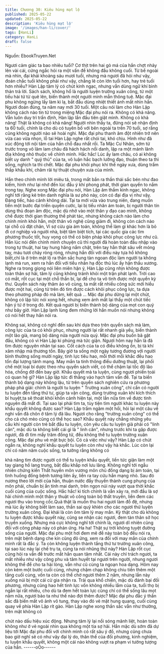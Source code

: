 ```yaml
---
title: Chương 30: Kiêu hùng mạt lộ
published: 2025-05-22
updated: 2025-05-22
description: 'Kiêu hùng mạt lộ'
image: '/images/han-li/cover/'
tags: [HanLi]
category: HanLi
draft: false
---
```


Nguồn: EbookTruyen.Net

Ngươi cảm giác ta bao nhiêu tuổi? Cơ thịt trên hai gò má của hắn
chợt nhảy lên vài cái, cứng ngắc hỏi ra một vấn đề không đầu
không cuối.
Từ bề ngoài mà nhìn, đại khái khoảng sáu mươi tuổi, nhưng mà
ngươi đã hỏi như vậy, đoán chắc tuổi không phải như vậy, chẳng
lẽ còn lớn tuổi hơn, hay trẻ tuổi hơn nhiều? Hàn Lập tâm lý có
chút kinh ngạc, nhưng vẫn dùng ngữ khí bình thản trả lời.
Sách sách, không hổ là người luyện trường xuân công, từ một
tiểu hài tử từ quê lên, biến thành một người minh mẫn thông tuệ.
Mặc đại phu không ngừng lấy làm kì lạ, bắt đầu dùng nhiệt thiết
ánh mắt nhìn hắn.
Ngươi đoán đúng, ta năm nay mới 30 tuổi. Một câu nói làm cho
Hàn Lập không cách nào tin từ trong miệng Mặc đại phu nói ra.
Không có khả năng. Vẫn luôn duy trì trấn định, Hàn lập lần đầu
tiên giật mình.
Không có khả năng! Thật là không có khả năng! Người nhìn thấy
ta, đừng nói sẽ nhận định ta 60 tuổi, chính là cho dù có tuyên bố
với bên ngoài ta trên 70 tuổi, sợ rằng cũng không người nào sẽ
hoài nghi. Mặc đại phu thanh âm đột nhiên trở nên vừa cao vừa
nhọn, lỗ tai Hàn Lập nghe rất chói tai, khó chịu. Hình như đã xúc
động tới nội tâm của hắn chỗ đau nhất rồi.
Ta Mặc Cư Nhân, sớm từ trước trong võ lâm lam châu đã hách
hách nổi danh, lập ra một mảnh lãnh địa không nhỏ thuộc về
chính mình. Hắc hắc! Lúc ấy lam châu, có ai không biết uy danh "
quỷ thủ" của ta, vô luận hắc bạch lưỡng đạo, thuận theo ta thì
sống, nghịch ta thì chết. Mặc đại phu khôi phục khí thế ngày xưa,
dùng trầm thấp khẩu khí, châm rãi tự thuật chuyện xưa của mình.

Hắn theo chính mình lời miêu tả, trong mắt bắn ra thần thái sắc
bén như đao kiếm, hình như lại nhớ đến lúc đầu ý khí phong phát,
thời gian quyền to nắm trong tay.
Nghe xong Mặc đại phu nói, Hàn Lập âm thầm kinh ngạc, không
nghĩ tới rằng kẻ trên danh nghĩa là sư phó này, còn có đại địa vị
như vậy.
Đáng tiếc, hảo cảnh không dài. Tại ta mới vừa vào trung niên,
đang muốn tiến một bước đại triển quyền cước, lại bị tiểu nhân
ám toán, bị người thân tín dùng thủ đoạn âm độc, mặc dù nhờ
vào một thân y đạo cao minh, không chế được thời gian thương
thế phát tác, nhưng không cách nào làm cho chính mình khỏi hẳn,
một thân võ nghệ cũng giảm đi, không còn cách nào tại chỗ cũ
đặt chân, Vì sợ cừu gia ám toán, không thể làm gì khác hơn là bỏ
đi cơ nghiệp và người nhà, biệt tăm biệt tích, tại các quốc gia các
tìm phương thuốc tốt, huy vọng có thể có biện pháp khôi phục
công lực như cũ. Hắn lúc nói đến chính mình chuyện cũ thì người
đã hoàn toàn đầu nhập vào trong tự thuật, hai tay hung hăng nắm
chặt, trên tay hằn thật sâu vết móng tay, máu tươi chảy ròng ròng,
nhưng hắn đối với điều này tựa hồ không biết,chỉ là ở trên mặt lộ
ra thần sắc hung tàn ngoan độc làm người ta không lạnh mà run,
xem ra hắn đối với tiểu nhân hạ độc thủ lúc ấy hận thấu xương.
Nghe ra trong giọng nói liên miên hận ý, Hàn Lập cũng nhịn
không được toàn thân sợ hãi, tâm lý cũng không tránh khỏi một
trận phát lạnh.
Trời cao có mắt, rốt cục tại một chỗ thần bí, lại để cho ta vô tình
được một quyển kỳ thư. Quyển sách này thâm ảo vô cùng, ta mất
rất nhiều công sức mới hiểu được một hai, cũng từ trên đó tìm
được cách khôi phục công lực, ta dựa theo phương pháp đó mà
làm, kết quả … Mặc đại phu dừng lại một chút, không có lập tức
nói xong hết, nhưng xem ánh mắt lại thấy một chút tiếc hận ý tứ ở
trong đó.
Kết quả ngươi bị biến thành bộ dáng của mọt con quỷ như bây
giờ. Hàn Lập lạnh lùng đem những lời hắn muốn nói nhưng
không có nói hết thay hắn nói ra.

Không sai, không có nghĩ đến sau khi dựa theo trên quyển sách
mà làm, công lực của ta có khôi phục, nhưng người lại rất nhanh
già yếu, biến thành một lão già, mang bộ dáng nửa người nửa
quỷ. Mặc đại phu buồn bã gật đầu, không có vì Hàn Lập ki phúng
mà tức giận.
Ngươi hôm nay hẳn là đã tìm được nguyên nhân tại sao.
Cốt cách của ta có điều không ổn, bị tà khí xâm nhập mà thương
tổn. Bây giờ ta sống một ngày tương đương với người bình
thường sống mười ngày, tinh lực tiêu hao, mỗi thời mỗi khắc đều
hao tốn đại lượng tánh mạng. May mắn ta tinh thông điều dưỡng
thuật, lại phối chế một loại bí dược theo nhu quyển sách viết, có
thể chậm lại tốc độ lão hóa, chống đỡ đến bay giờ.
Khẩu quyết mà ta luyện, cùng ngươi phiền toái có quan hệ gì?
Hàn Lập lập tức đi thẳng vào hạch tâm vấn đề.
Tại ta biến thành bộ dạng này không lậu, từ trên quyển sách
nghiên cứu ra phương pháp phá giải: chính là người tu luyện "
Trường xuân công", chỉ cần có người tu luyện đến tầng thứ tư,
giúp ta vận công, dùng trường xuân khí kích thích bí huyệt,ta sẽ
thoát khỏi khốn cảnh hiện tại, một lần nữa tìm về được tinh
nguyên đã mất đi.
Tại sao lại phải tìm ta, tùy tiện tìm người khác tu luyện này khẩu
quyết không được sao? Hàn Lập trầm ngâm một hồi, hỏi lại một
câu về nghi vấn đã chôn ở tâm lý đã lâu.
Ngươi cho rằng "trường xuân công" có thể cho cả chó mèo cũng
có thể học sao? Khẩu quyết này chẳng những yêu cầu khi người
còn trẻ bắt đầu tu luyện, còn yêu cầu tu luyện giả phải có "linh
căn", mặc dù ta không biết cái gì là " linh căn", nhưng trước khi ta
gặp được ngươi, đã đi tìm mấy trăm đồng tử, đều không thể tu
luyện trường xuân công. Mặc đại phu vẻ mặt bực bội.
Có cả việc như vậy? Hàn Lập có chút ngẩn ra, không nghĩ khẩu
quyết tu luyên còn như vậy hà khắc.
Lúc còn lại chỉ có năm năm cuộc sống, ta tưởng rằng không có

khả năng tìm được người có thể tu luyện khẩu quyết, liền tức giận
làm một tay giang hồ lang trung, bắt đầu khắp nơi lưu lãng.
Không nghĩ tới ngẫu nhiên chứng kiến Thất huyền môn vương
môn chủ đồng dạng bị ám toán, tại tình huống đồng bệnh tương
liên ấy, liền ra tay cứu hắn mạng nhỏ. Sau đó nương theo lời mời
của hắn, thuận nước đẩy thuyền thành cung phụng của môn phái,
chuẩn bị ẩn tính mai danh, trên ngọn núi này vượt qua thời khắc
cuối cùng của cuộc sống. Hắc hắc! kì tích chính là vẫn xảy ra,
mới đầu là sợ hãi chính mình một thân y thuật võ công toàn bộ
thất truyền, liền đem các ngươi thu vào trong cốc.Quả thật là
muốn thu hai ngươi làm đồ đệ, nhưng mà lúc ấy không biết làm
sao, thần sai quỷ khién cho các ngươi thử luyện trường xuân
công. Đại khái là còn ôm tâm lý may mắn. Kỳ thật cho dù không tu
luyện được khẩu quyết này, cũng se nhận các ngươi, đem tàn
thân sở học truyền xuống. Nhưng mà cực không nghĩ tới chính là,
ngươi dĩ nhiên cũng đối với công pháp này có phản ứng. Ha ha!
Thật sự trời không tuyệt đường sống của người.
Mặc đại phu một hơi đem mê đề này toàn bộ đều nói ra, trên mặt
bệnh dạng che kín cũng đỏ ửng, xem ra đối với may mắn của
chính mình rất là đắc ý.
Ta còn không luyện thành tầng thứ tư trường xuân công, tại sao
lúc này lại chế trụ ta, cùng ta nói nhũng thứ này? Hàn Lập rốt cục
cũng hỏi ra vấn đề trước mắt hắn quan tâm nhất.
Cái này chỉ trách ngươi, ta mất nhiều như vậy công phu và tâm
huyết tại ngươi trên người, nhung ngươi không thể để cho ta hài
lòng, vẫn như cũ cùng ta ngoạn hoa dạng. Hôm nay còn kém một
bước cuối cùng, nhưng chậm chạp không chiu tiến thêm một tầng
cuối cùng, vốn ta còn có thể chờ ngươi thêm 2 năm, nhưng lần
này xuống núi bị một cái cừ gia nhận ra. Trải qua khổ chiến, mặc
dù đánh bại đối phương, nhưng cũng hao hết tinh lực vốn không
nhiều lắm của ta, tuổi thọ bị ngắn lại rất nhiều, cho dù ta đem hết
toàn lực cũng chỉ có thể sống lâu mọt năm nữa, ngươi bảo ta như
thế nào đợi thêm được? Mặc đại phu đắc ý thần sắc đã biến mất
vô ảnh vô tung, thay vào đó vẻ mặt hung quang, cuối cùng quay
về phía Hàn Lập rít gào.
Hàn Lập nghe xong thần sắc vẫn như thường, trên mặt không có

chút nào dấu hiệu xúc động.
Nhưng tâm lý lại nổi sóng mãnh liệt, hoàn toàn không như ở vẻ
ngoài nhìn qua không một tia sợ hãi.
Hắn mặc dù sớm đã dự liệu tới Mặc đại phu đối với chính mình có
rất sâu ý đồ, nhưng cũng chưa bao giờ nghĩ sẽ có như vậy đại lý
do, thân thế của đối phương, kinh nghiệm, tu luyện khẩu quyết,
không một cái nào không vượt ra phạm vi tưởng tượng của hắn.
------oOo------
